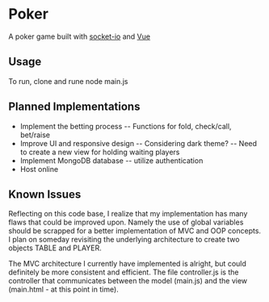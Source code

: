 # Poker
A poker game built with [socket-io](https://socket.io) and [Vue](https://vuejs.org)
## Usage
To run, clone and rune node main.js
## Planned Implementations
- Implement the betting process
-- Functions for fold, check/call, bet/raise
- Improve UI and responsive design
-- Considering dark theme?
-- Need to create a new view for holding waiting players
- Implement MongoDB database
-- utilize authentication
- Host online
## Known Issues
Reflecting on this code base, I realize that my implementation has many flaws that could be improved upon. Namely the use of global variables should be scrapped for a better implementation of MVC and OOP concepts. I plan on someday revisiting the underlying architecture to create two objects TABLE and PLAYER.

The MVC architecture I currently have implemented is alright, but could definitely be more consistent and efficient. The file controller.js is the controller that communicates between the model (main.js) and the view (main.html - at this point in time).
